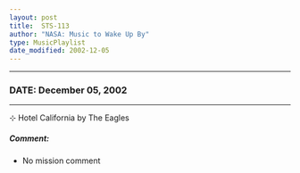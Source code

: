 ```yaml
---
layout: post
title:  STS-113
author: "NASA: Music to Wake Up By"
type: MusicPlaylist
date_modified: 2002-12-05
---
```


----
### DATE: December 05, 2002
----
⊹ Hotel California by The Eagles

##### Comment:
* No mission comment
